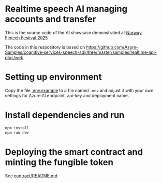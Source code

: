 # Realtime speech AI managing accounts and transfer


This is the source code of the AI showcase demonstrated at [Norway Fintech Festival 2025](https://www.norwayfintechfestival.no/2025)

The code in this respository is based on https://github.com/Azure-Samples/cognitive-services-speech-sdk/tree/master/samples/realtime-api-plus/web

# Setting up environment

Copy the file [.env.example](./.env.example) to a file named `.env` and adjust it with your own settings for Azure AI endpoint, api-key and deployment name.

# Install dependencies and run

```bash
npm install
npm run dev
```

# Deploying the smart contract and minting the fungible token

See [contract/README.md](./contract/README.md).
